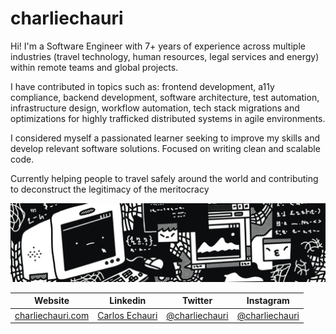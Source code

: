 # charliechauri

Hi! I'm a Software Engineer with 7+ years of experience across multiple industries (travel technology, human resources, legal services and energy) within remote teams and global projects.

I have contributed in topics such as: frontend development, a11y compliance, backend development, software architecture, test automation, infrastructure design, workflow automation, tech stack migrations and optimizations for highly trafficked distributed systems in agile environments.

I considered myself a passionated learner seeking to improve my skills and develop relevant software solutions. Focused on writing clean and scalable code.

Currently helping people to travel safely around the world and contributing to deconstruct the legitimacy of the meritocracy

![Profile image](https://raw.githubusercontent.com/charliechauri/charliechauri/master/assets/profile.jpg)

Website | Linkedin | Twitter | Instagram
------------ | ------------- | ------------ | -------------
[charliechauri.com](http://charliechauri.com) | [Carlos Echauri](https://www.linkedin.com/in/carlosechauri) | [@charliechauri](https://twitter.com/charliechauri) | [@charliechauri](https://www.instagram.com/charliechauri)
